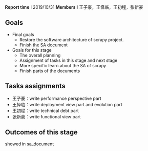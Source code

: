  **Report time** I 2019/10/31
 **Members** I 王子豪，王怿临，王初程，张新豪

## Goals
- Final goals
     - Restore the software architecture of scrapy project.
     - Finish the SA document
- Goals for this stage
     - The overall planning
     - Assignment of tasks in this stage and next stage
     - More specific learn about the SA of scrapy
     - Finish parts of the documents
 
## Tasks assignments
- 王子豪：write performance perspective part
- 王怿临：write deployment view part and evolution part
- 王初程：write technical debt part
- 张新豪：write functional view part

## Outcomes of this stage
showed in sa_document
